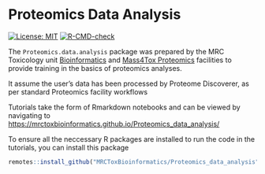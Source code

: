 Proteomics Data Analysis
================

<!-- badges: start -->

[![License:
MIT](https://img.shields.io/badge/License-MIT-blue.svg)](https://opensource.org/licenses/MIT)
[![R-CMD-check](https://github.com/MRCToxBioinformatics/Proteomics_data_analysis/workflows/R-CMD-check/badge.svg)](https://github.com/MRCToxBioinformatics/Proteomics_data_analysis/actions)
<!-- badges: end -->

The `Proteomics.data.analysis` package was prepared by the MRC
Toxicology unit
[Bioinformatics](https://www.mrc-tox.cam.ac.uk/facilities/bioinformatics)
and [Mass4Tox
Proteomics](https://www.mrc-tox.cam.ac.uk/facilities/proteomics)
facilities to provide training in the basics of proteomics analyses.

It assume the user’s data has been processed by Proteome Discoverer, as
per standard Proteomics facility workflows

Tutorials take the form of Rmarkdown notebooks and can be viewed by
navigating to
<https://mrctoxbioinformatics.github.io/Proteomics_data_analysis/>

To ensure all the neccessary R packages are installed to run the code in
the tutorials, you can install this package

``` r
remotes::install_github("MRCToxBioinformatics/Proteomics_data_analysis", build_vignettes = TRUE, dependencies = TRUE)
```
